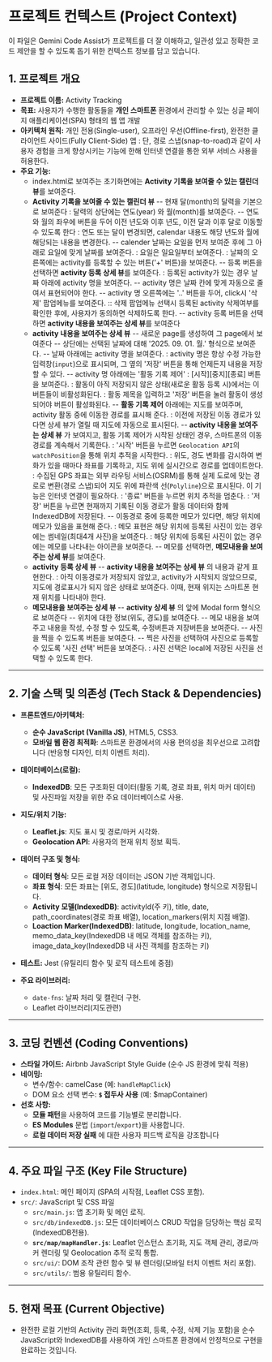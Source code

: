 # 프로젝트 컨텍스트 (Project Context)

이 파일은 Gemini Code Assist가 프로젝트를 더 잘 이해하고, 일관성 있고 정확한 코드 제안을 할 수 있도록 돕기 위한 컨텍스트 정보를 담고 있습니다.

## 1. 프로젝트 개요

- **프로젝트 이름:** Activity Tracking
- **목표:** 사용자가 수행한 활동들을 **개인 스마트폰** 환경에서 관리할 수 있는 싱글 페이지 애플리케이션(SPA) 형태의 웹 앱 개발
- **아키텍처 원칙:** 개인 전용(Single-user), 오프라인 우선(Offline-first), 완전한 클라이언트 사이드(Fully Client-Side) 앱
    : 단, 경로 스냅(snap-to-road)과 같이 사용자 경험을 크게 향상시키는 기능에 한해 인터넷 연결을 통한 외부 서비스 사용을 허용한다.
- **주요 기능:**
    - index.html로 보여주는 초기화면에는 **Activity 기록을 보여줄 수 있는 캘린더 뷰**를 보여준다.
    - **Activity 기록을 보여줄 수 있는 캘린더 뷰**
        -- 현재 달(month)의 달력을 기본으로 보여준다
            : 달력의 상단에는 연도(year) 와 월(month)를 보여준다.
                -- 연도와 월의 좌우에 버튼을 두어 이전 년도와 이후 년도, 이전 달과 이후 달로 이동할 수 있도록 한다
                    : 연도 또는 달이 변경되면, calendar 내용도 해당 년도와 월에 해당되는 내용을 변경한다.
        -- calender 날짜는 요일을 먼저 보여준 후에 그 아래로 요일에 맞게 날짜를 보여준다. 
            : 요일은 일요일부터 보여준다.
            : 날짜의 오른쪽에는 activity를 등록할 수 있는 버튼('+' 버튼)을 보여준다.
                -- 등록 버튼을 선택하면 **activity 등록 상세 뷰**를 보여준다.
            : 등록된 activity가 있는 경우 날짜 아래에 activity 명을 보여준다.
                -- activity 명은 날짜 칸에 맞게 자동으로 줄여서 표현되어야 한다.
                -- activity 명 오른쪽에는 '..' 버튼을 두어, click시 '삭제' 팝업메뉴를 보여준다.
                    :: 삭제 팝업메뉴 선택시 등록된 activity 삭제여부를 확인한 후에, 사용자가 동의하면 삭제하도록 한다.
        -- activity 등록 버튼을 선택하면 **activity 내용을 보여주는 상세 뷰**를 보여준다
    - **activity 내용을 보여주는 상세 뷰**
        -- 새로운 page를 생성하여 그 page에서 보여준다
        -- 상단에는 선택된 날짜에 대해 '2025. 09. 01. 월.' 형식으로 보여준다.
        -- 날짜 아래에는 activity 명을 보여준다.
            : activity 명은 항상 수정 가능한 입력창(`input`)으로 표시되며, 그 옆의 '저장' 버튼을 통해 언제든지 내용을 저장할 수 있다.
        -- activity 명 아래에는 '활동 기록 제어' : [시작][중지][종료] 버튼을 보여준다.
            : 활동이 아직 저장되지 않은 상태(새로운 활동 등록 시)에서는 이 버튼들이 비활성화된다.
            : 활동 제목을 입력하고 '저장' 버튼을 눌러 활동이 생성되어야 버튼이 활성화된다.
        -- **활동 기록 제어** 아래에는 지도를 보여주며, activity 활동 중에 이동한 경로를 표시해 준다.
            : 이전에 저장된 이동 경로가 있다면 상세 뷰가 열릴 때 지도에 자동으로 표시된다.
        -- **activity 내용을 보여주는 상세 뷰** 가 보여지고, 활동 기록 제어가 시작된 상태인 경우, 스마트폰의 이동 경로를 계속해서 기록한다.
            : '시작' 버튼을 누르면 `Geolocation API`의 `watchPosition`을 통해 위치 추적을 시작한다.
            : 위도, 경도 변화를 감시하여 변화가 있을 때마다 좌표를 기록하고, 지도 위에 실시간으로 경로를 업데이트한다.
            : 수집된 GPS 좌표는 외부 라우팅 서비스(OSRM)를 통해 실제 도로에 맞는 경로로 변환(경로 스냅)되어 지도 위에 파란색 선(`Polyline`)으로 표시된다. 이 기능은 인터넷 연결이 필요하다.
            : '종료' 버튼을 누르면 위치 추적을 멈춘다.
            : '저장' 버튼을 누르면 현재까지 기록된 이동 경로가 활동 데이터와 함께 IndexedDB에 저장된다.
        -- 이동경로 중에 등록한 메모가 있다면, 해당 위치에 메모가 있음을 표현해 준다.
            : 메모 표현은 해당 위치에 등록된 사진이 있는 경우에는 썸네일(최대4개 사진)을 보여준다.
            : 해당 위치에 등록된 사진이 없는 경우에는 메모를 나타내는 아이콘을 보여준다.
        -- 메모를 선택하면, **메모내용을 보여주는 상세 뷰**를 보여준다.
    - **activity 등록 상세 뷰**
        -- **activity 내용을 보여주는 상세 뷰** 의 내용과 같게 표현한다.
            : 아직 이동경로가 저장되지 않았고, activity가 시작되지 않았으므로, 지도에 경로표시가 되지 않은 상태로 보여준다. 이때, 현재 위지는 스마트폰 현재 위치를 나타내야 한다.
    - **메모내용을 보여주는 상세 뷰**
        -- **activity 상세 뷰** 의 앞에 Modal form 형식으로 보여준다
        -- 위치에 대한 정보(위도, 경도)를 보여준다.
        -- 메모 내용을 보여주고 내용을 작성, 수정 할 수 있도록, 수정버튼과 저장버튼을 보여준다.
        -- 사진을 찍을 수 있도록 버튼을 보여준다.
        -- 찍은 사진을 선택하여 사진으로 등록할 수 있도록 '사진 선택' 버튼을 보여준다.
            : 사진 선택은 local에 저장된 사진을 선택할 수 있도록 한다.
---

## 2. 기술 스택 및 의존성 (Tech Stack & Dependencies)

- **프론트엔드/아키텍처:**
    - **순수 JavaScript (Vanilla JS)**, HTML5, CSS3.
    - **모바일 웹 환경 최적화**: 스마트폰 환경에서의 사용 편의성을 최우선으로 고려합니다 (반응형 디자인, 터치 이벤트 처리).
- **데이터베이스(로컬):**
   - **IndexedDB**: 모든 구조화된 데이터(활동 기록, 경로 좌표, 위치 마커 데이터) 및 사진파일 저장을 위한 주요 데이터베이스로 사용.
- **지도/위치 기능:**
    - **Leaflet.js**: 지도 표시 및 경로/마커 시각화.
    - **Geolocation API**: 사용자의 현재 위치 정보 획득.

- **데이터 구조 및 형식:**
    - **데이터 형식**: 모든 로컬 저장 데이터는 JSON 기반 객체입니다.
    - **좌표 형식**: 모든 좌표는 [위도, 경도](latitude, longitude) 형식으로 저장됩니다.
    - **Activity 모델(IndexedDB)**: activityId(주 키), title, date, path_coordinates(경로 좌표 배열), location_markers(위치 지점 배열).
    - **Loaction Marker(IndexedDB)**: latitude, longitude, location_name, memo_data_key(IndexedDB 내 메모 객체를 참조하는 키), image_data_key(IndexedDB 내 사진 객체를 참조하는 키)
- **테스트:** Jest (유틸리티 함수 및 로직 테스트에 중점)
- **주요 라이브러리:**
    - `date-fns`: 날짜 처리 및 캘린더 구현.
    - Leaflet 라이브러리(지도관련)

---

## 3. 코딩 컨벤션 (Coding Conventions)

- **스타일 가이드:** Airbnb JavaScript Style Guide (순수 JS 환경에 맞춰 적용)
- **네이밍:**
    - 변수/함수: camelCase (예: `handleMapClick`)
    - DOM 요소 선택 변수: **`$` 접두사 사용** (예: $\text{\$mapContainer}$)
- **선호 사항:**
    - **모듈 패턴**을 사용하여 코드를 기능별로 분리합니다.
    - **ES Modules** 문법 (`import`/`export`)을 사용합니다.
    - **로컬 데이터 저장 실패** 에 대한 사용자 피드백 로직을 강조합니다
---

## 4. 주요 파일 구조 (Key File Structure)

- `index.html`: 메인 페이지 (SPA의 시작점, $\text{Leaflet}$ CSS 포함).
- `src/`: JavaScript 및 CSS 파일
    - `src/main.js`: 앱 초기화 및 메인 로직.
    - `src/db/indexedDB.js`: 모든 데이터베이스 CRUD 작업을 담당하는 핵심 로직(IndexedDB전용).
    - **`src/map/mapHandler.js`**: Leaflet 인스턴스 초기화, 지도 객체 관리, 경로/마커 렌더링 및 Geolocation 추적 로직 통합.
    - `src/ui/`: DOM 조작 관련 함수 및 뷰 렌더링(모바일 터치 이벤트 처리 포함).
    - `src/utils/`: 범용 유틸리티 함수.

---

## 5. 현재 목표 (Current Objective)

- 완전한 로컬 기반의 Activity 관리 화면(조회, 등록, 수정, 삭제 기능 포함)을 순수 JavaScript와 IndexedDB를 사용하여 개인 스마트폰 환경에서 안정적으로 구현을 완료하는 것입니다.